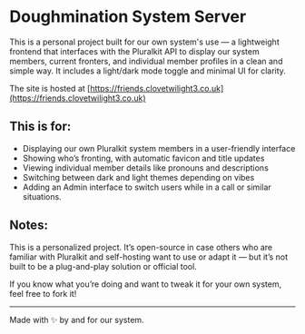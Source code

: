 # Doughmination System Server

This is a personal project built for our own system's use — a lightweight frontend that interfaces with the Pluralkit API to display our system members, current fronters, and individual member profiles in a clean and simple way. It includes a light/dark mode toggle and minimal UI for clarity.

The site is hosted at [https://friends.clovetwilight3.co.uk](https://friends.clovetwilight3.co.uk)

## This is for:

- Displaying our own Pluralkit system members in a user-friendly interface
- Showing who’s fronting, with automatic favicon and title updates
- Viewing individual member details like pronouns and descriptions
- Switching between dark and light themes depending on vibes
- Adding an Admin interface to switch users while in a call or similar situations.

## Notes:

This is a personalized project. It’s open-source in case others who are familiar with Pluralkit and self-hosting want to use or adapt it — but it’s not built to be a plug-and-play solution or official tool.

If you know what you’re doing and want to tweak it for your own system, feel free to fork it!

---

Made with ✨ by and for our system.
